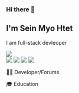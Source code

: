 ### Hi there 👋

## I'm Sein Myo Htet

   I am full-stack devleoper
<!--
**Ariford17/Ariford17** is a ✨ _special_ ✨ repository because its `README.md` (this file) appears on your GitHub profile.

Here are some ideas to get you started:

- 🔭 I’m currently working on something cool
- 🌱 I’m currently learning Spring Boot, C#, Go, and Ruby.
- 👯 I’m looking to collaborate with others.
- 🤔 I’m expanding new technology and learning to use it in projects.
- 💬 Ask me about Php, React, Java
- 📫 How to reach me: seinmyo.smh178@gmail.com
- 😄 Pronouns: ...
- ⚡ Fun fact: ...
-->
<img src="https://github-readme-stats.vercel.app/api?username=Ariford17&show_icons=true&theme=tokyonight" />
<div id="container>

<img src ="https://img.shields.io/badge/MongoDB-%234ea94b.svg?style=for-the-badge&logo=mongodb&logoColor=white" />
<img src ="https://img.shields.io/badge/mysql-%2300f.svg?style=for-the-badge&logo=mysql&logoColor=white" />
<img src ="https://img.shields.io/badge/postgres-%23316192.svg?style=for-the-badge&logo=postgresql&logoColor=white" />
<img src ="https://img.shields.io/badge/MariaDB-003545?style=for-the-badge&logo=mariadb&logoColor=white" />
<img src= "https://img.shields.io/badge/.NET-5C2D91?style=for-the-badge&logo=.net&logoColor=white" />

🧑‍💻 Developer/Forums

🎓 Education
